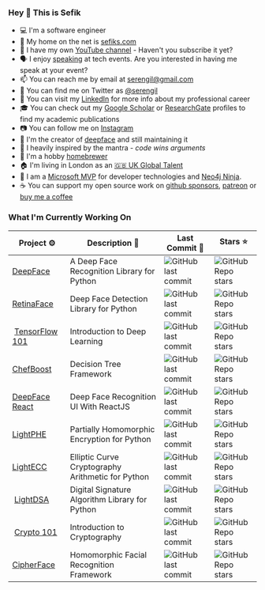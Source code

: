 ### Hey 👋 This is Sefik

- 💻 I'm a software engineer
- 🔗 My home on the net is [sefiks.com](https://sefiks.com/)
- 🎥 I have my own [YouTube channel](https://www.youtube.com/@sefiks?sub_confirmation=1) - Haven't you subscribe it yet?
- 🗣️ I enjoy [speaking](https://sefiks.com/talks/) at tech events. Are you interested in having me speak at your event?
- 📫 You can reach me by email at [serengil@gmail.com](mailto:serengil@gmail.com)
- 🐤 You can find me on Twitter as [@serengil](https://twitter.com/intent/user?screen_name=serengil)
- 💼 You can visit my [LinkedIn](https://www.linkedin.com/in/serengil/) for more info about my professional career
- 🎓 You can check out my [Google Scholar](https://scholar.google.com/citations?user=hEpTGR0AAAAJ&hl=en) or [ResearchGate](https://www.researchgate.net/profile/Sefik-Serengil) profiles to find my academic publications
- 📷 You can follow me on [Instagram](https://www.instagram.com/serengil/)
- 🤖 I'm the creator of [deepface](https://github.com/serengil/deepface) and still maintaining it
- 💬 I heavily inspired by the mantra - *code wins arguments*
- 🍺 I'm a hobby [homebrewer](https://www.youtube.com/watch?v=g-u-y138jpY&list=PLsS_1RYmYQQGR8zp9GK6KnCWkwkvQrxY1&index=1)
- 🏠 I'm living in London as an [🇬🇧 UK Global Talent](https://sefiks.com/2024/03/27/my-experience-for-the-uk-global-talent-visa-as-a-software-developer/)
- 🌟 I am a [Microsoft MVP](https://mvp.microsoft.com/en-US/mvp/profile/bf09057a-ed3c-411d-9024-5793ba84e89b) for developer technologies and [Neo4j Ninja](https://neo4j.com/ninjas-program/).
- ☕ You can support my open source work on [github sponsors](https://github.com/sponsors/serengil), [patreon](https://www.patreon.com/serengil?source=github) or [buy me a coffee](https://buymeacoffee.com/serengil)

### What I'm Currently Working On

| Project ⚙️ | Description 📝 | Last Commit 📅 | Stars ⭐ |
| --- | --- | --- | --- |
| [DeepFace](https://github.com/serengil/deepface) | A Deep Face Recognition Library for Python | ![GitHub last commit](https://img.shields.io/github/last-commit/serengil/deepface) | ![GitHub Repo stars](https://img.shields.io/github/stars/serengil/deepface) |
| [RetinaFace](https://github.com/serengil/retinaface) | Deep Face Detection Library for Python | ![GitHub last commit](https://img.shields.io/github/last-commit/serengil/retinaface) | ![GitHub Repo stars](https://img.shields.io/github/stars/serengil/retinaface) |
| [TensorFlow 101](https://github.com/serengil/tensorflow-101) | Introduction to Deep Learning | ![GitHub last commit](https://img.shields.io/github/last-commit/serengil/tensorflow-101) | ![GitHub Repo stars](https://img.shields.io/github/stars/serengil/tensorflow-101) |
| [ChefBoost](https://github.com/serengil/chefboost) | Decision Tree Framework | ![GitHub last commit](https://img.shields.io/github/last-commit/serengil/chefboost) | ![GitHub Repo stars](https://img.shields.io/github/stars/serengil/chefboost) |
| [DeepFace React](https://github.com/serengil/deepface-react-ui) | Deep Face Recognition UI With ReactJS | ![GitHub last commit](https://img.shields.io/github/last-commit/serengil/deepface-react-ui) | ![GitHub Repo stars](https://img.shields.io/github/stars/serengil/deepface-react-ui) |
| [LightPHE](https://github.com/serengil/LightPHE) | Partially Homomorphic Encryption for Python | ![GitHub last commit](https://img.shields.io/github/last-commit/serengil/LightPHE) | ![GitHub Repo stars](https://img.shields.io/github/stars/serengil/LightPHE) |
| [LightECC](https://github.com/serengil/LightECC) | Elliptic Curve Cryptography Arithmetic for Python | ![GitHub last commit](https://img.shields.io/github/last-commit/serengil/LightECC) | ![GitHub Repo stars](https://img.shields.io/github/stars/serengil/LightECC) |
| [LightDSA](https://github.com/serengil/LightDSA) | Digital Signature Algorithm Library for Python | ![GitHub last commit](https://img.shields.io/github/last-commit/serengil/LightDSA) | ![GitHub Repo stars](https://img.shields.io/github/stars/serengil/LightDSA) |
| [Crypto 101](https://github.com/serengil/crypto) | Introduction to Cryptography | ![GitHub last commit](https://img.shields.io/github/last-commit/serengil/crypto) | ![GitHub Repo stars](https://img.shields.io/github/stars/serengil/crypto) |
| [CipherFace](https://github.com/serengil/cipherface) | Homomorphic Facial Recognition Framework | ![GitHub last commit](https://img.shields.io/github/last-commit/serengil/cipherface) | ![GitHub Repo stars](https://img.shields.io/github/stars/serengil/cipherface) |
